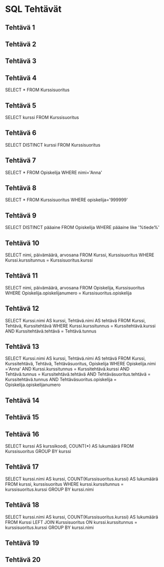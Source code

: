 # SQL Tehtävät  

## Tehtävä 1  

## Tehtävä 2  

## Tehtävä 3  

## Tehtävä 4  
SELECT * FROM Kurssisuoritus  
## Tehtävä 5  
SELECT kurssi FROM Kurssisuoritus  
## Tehtävä 6  
SELECT DISTINCT kurssi FROM Kurssisuoritus  
## Tehtävä 7  
SELECT * FROM Opiskelija WHERE nimi='Anna'  
## Tehtävä 8  
SELECT * FROM Kurssisuoritus WHERE opiskelija='999999'  
## Tehtävä 9  
SELECT DISTINCT pääaine FROM Opiskelija WHERE pääaine like '%tiede%'  
## Tehtävä 10  
SELECT nimi, päivämäärä, arvosana FROM Kurssi, Kurssisuoritus WHERE Kurssi.kurssitunnus = Kurssisuoritus.kurssi
## Tehtävä 11  
SELECT nimi, päivämäärä, arvosana FROM Opiskelija, Kurssisuoritus WHERE Opiskelija.opiskelijanumero = Kurssisuoritus.opiskelija
## Tehtävä 12  
SELECT Kurssi.nimi AS kurssi, Tehtävä.nimi AS tehtävä FROM Kurssi, Tehtävä, Kurssitehtävä WHERE  Kurssi.kurssitunnus = Kurssitehtävä.kurssi AND Kurssitehtävä.tehtävä = Tehtävä.tunnus
## Tehtävä 13  
SELECT Kurssi.nimi AS kurssi, Tehtävä.nimi AS tehtävä FROM Kurssi, Kurssitehtävä, Tehtävä, Tehtäväsuoritus, Opiskelija WHERE Opiskelija.nimi ='Anna' AND Kurssi.kurssitunnus = Kurssitehtävä.kurssi AND Tehtävä.tunnus = Kurssitehtävä.tehtävä AND Tehtäväsuoritus.tehtävä = Kurssitehtävä.tunnus  AND Tehtäväsuoritus.opiskelija = Opiskelija.opiskelijanumero
## Tehtävä 14  

## Tehtävä 15  

## Tehtävä 16  
SELECT kurssi AS kurssikoodi, COUNT(*) AS lukumäärä FROM Kurssisuoritus GROUP BY kurssi
## Tehtävä 17  
SELECT kurssi.nimi AS kurssi, COUNT(Kurssisuoritus.kurssi) AS lukumäärä FROM kurssi, kurssisuoritus WHERE kurssi.kurssitunnus = kurssisuoritus.kurssi GROUP BY kurssi.nimi
## Tehtävä 18  
SELECT kurssi.nimi AS kurssi, COUNT(Kurssisuoritus.kurssi) AS lukumäärä FROM Kurssi LEFT JOIN Kurssisuoritus ON kurssi.kurssitunnus = kurssisuoritus.kurssi GROUP BY kurssi.nimi
## Tehtävä 19  

## Tehtävä 20  
